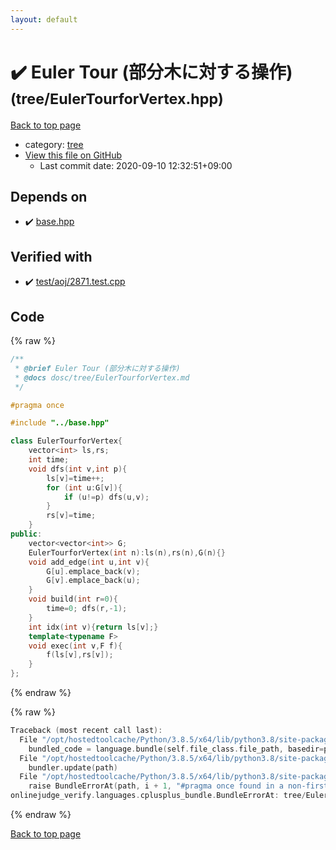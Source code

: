 ```yaml
---
layout: default
---
```


<!-- mathjax config similar to math.stackexchange -->
<script type="text/javascript" async
  src="https://cdnjs.cloudflare.com/ajax/libs/mathjax/2.7.5/MathJax.js?config=TeX-MML-AM_CHTML">
</script>
<script type="text/x-mathjax-config">
  MathJax.Hub.Config({
    TeX: { equationNumbers: { autoNumber: "AMS" }},
    tex2jax: {
      inlineMath: [ ['$','$'] ],
      processEscapes: true
    },
    "HTML-CSS": { matchFontHeight: false },
    displayAlign: "left",
    displayIndent: "2em"
  });
</script>

<script type="text/javascript" src="https://cdnjs.cloudflare.com/ajax/libs/jquery/3.4.1/jquery.min.js"></script>
<script src="https://cdn.jsdelivr.net/npm/jquery-balloon-js@1.1.2/jquery.balloon.min.js" integrity="sha256-ZEYs9VrgAeNuPvs15E39OsyOJaIkXEEt10fzxJ20+2I=" crossorigin="anonymous"></script>
<script type="text/javascript" src="../../assets/js/copy-button.js"></script>
<link rel="stylesheet" href="../../assets/css/copy-button.css" />


# :heavy_check_mark: Euler Tour (部分木に対する操作) <small>(tree/EulerTourforVertex.hpp)</small>

<a href="../../index.html">Back to top page</a>

* category: <a href="../../index.html#c0af77cf8294ff93a5cdb2963ca9f038">tree</a>
* <a href="{{ site.github.repository_url }}/blob/master/tree/EulerTourforVertex.hpp">View this file on GitHub</a>
    - Last commit date: 2020-09-10 12:32:51+09:00




## Depends on

* :heavy_check_mark: <a href="../base.hpp.html">base.hpp</a>


## Verified with

* :heavy_check_mark: <a href="../../verify/test/aoj/2871.test.cpp.html">test/aoj/2871.test.cpp</a>


## Code

<a id="unbundled"></a>
{% raw %}
```cpp
/**
 * @brief Euler Tour (部分木に対する操作)
 * @docs dosc/tree/EulerTourforVertex.md
 */

#pragma once

#include "../base.hpp"

class EulerTourforVertex{
    vector<int> ls,rs;
    int time;
    void dfs(int v,int p){
        ls[v]=time++;
        for (int u:G[v]){
            if (u!=p) dfs(u,v);
        }
        rs[v]=time;
    }
public:
    vector<vector<int>> G;
    EulerTourforVertex(int n):ls(n),rs(n),G(n){}
    void add_edge(int u,int v){
        G[u].emplace_back(v);
        G[v].emplace_back(u);
    }
    void build(int r=0){
        time=0; dfs(r,-1);
    }
    int idx(int v){return ls[v];}
    template<typename F>
    void exec(int v,F f){
        f(ls[v],rs[v]);
    }
};
```
{% endraw %}

<a id="bundled"></a>
{% raw %}
```cpp
Traceback (most recent call last):
  File "/opt/hostedtoolcache/Python/3.8.5/x64/lib/python3.8/site-packages/onlinejudge_verify/docs.py", line 349, in write_contents
    bundled_code = language.bundle(self.file_class.file_path, basedir=pathlib.Path.cwd())
  File "/opt/hostedtoolcache/Python/3.8.5/x64/lib/python3.8/site-packages/onlinejudge_verify/languages/cplusplus.py", line 185, in bundle
    bundler.update(path)
  File "/opt/hostedtoolcache/Python/3.8.5/x64/lib/python3.8/site-packages/onlinejudge_verify/languages/cplusplus_bundle.py", line 310, in update
    raise BundleErrorAt(path, i + 1, "#pragma once found in a non-first line")
onlinejudge_verify.languages.cplusplus_bundle.BundleErrorAt: tree/EulerTourforVertex.hpp: line 6: #pragma once found in a non-first line

```
{% endraw %}

<a href="../../index.html">Back to top page</a>

